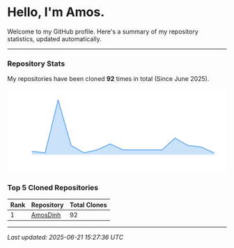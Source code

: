 # Hello, I'm Amos.

Welcome to my GitHub profile. Here's a summary of my repository statistics, updated automatically.

---

### Repository Stats

My repositories have been cloned **92** times in total (Since June 2025).

![Clone History](clones_history.png)

### Top 5 Cloned Repositories

| Rank | Repository | Total Clones |
|------|------------|--------------|
| 1 | [AmosDinh](https://github.com/AmosDinh/AmosDinh) | 92 |

---

*Last updated: 2025-06-21 15:27:36 UTC*